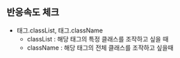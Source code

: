 ## 반응속도 체크
- 태그.classList, 태그.className
  - classList : 해당 태그의 특정 클래스를 조작하고 싶을 때
  - className : 해당 태그의 전체 클래스를 조작하고 싶을때